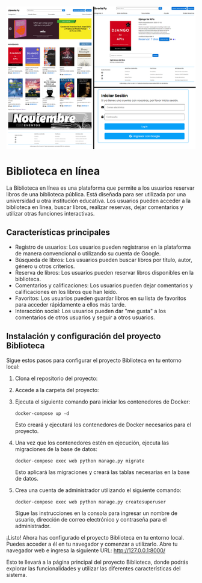 ![Texto alternativo](https://github.com/zk-error/ch4-bookstore/blob/master/ejemplo.png)
# Biblioteca en línea

La Biblioteca en línea es una plataforma que permite a los usuarios reservar libros de una biblioteca pública. Está diseñada para ser utilizada por una universidad u otra institución educativa. Los usuarios pueden acceder a la biblioteca en línea, buscar libros, realizar reservas, dejar comentarios y utilizar otras funciones interactivas.

## Características principales

- Registro de usuarios: Los usuarios pueden registrarse en la plataforma de manera convencional o utilizando su cuenta de Google.
- Búsqueda de libros: Los usuarios pueden buscar libros por título, autor, género u otros criterios.
- Reserva de libros: Los usuarios pueden reservar libros disponibles en la biblioteca.
- Comentarios y calificaciones: Los usuarios pueden dejar comentarios y calificaciones en los libros que han leído.
- Favoritos: Los usuarios pueden guardar libros en su lista de favoritos para acceder rápidamente a ellos más tarde.
- Interacción social: Los usuarios pueden dar "me gusta" a los comentarios de otros usuarios y seguir a otros usuarios.



## Instalación y configuración del proyecto Biblioteca

Sigue estos pasos para configurar el proyecto Biblioteca en tu entorno local:

1. Clona el repositorio del proyecto:

2. Accede a la carpeta del proyecto:

3. Ejecuta el siguiente comando para iniciar los contenedores de Docker:

   ```shell
   docker-compose up -d
   ```

   Esto creará y ejecutará los contenedores de Docker necesarios para el proyecto.

4. Una vez que los contenedores estén en ejecución, ejecuta las migraciones de la base de datos:

   ```shell
   docker-compose exec web python manage.py migrate
   ```

   Esto aplicará las migraciones y creará las tablas necesarias en la base de datos.

5. Crea una cuenta de administrador utilizando el siguiente comando:

   ```shell
   docker-compose exec web python manage.py createsuperuser
   ```

   Sigue las instrucciones en la consola para ingresar un nombre de usuario, dirección de correo electrónico y contraseña para el administrador.

¡Listo! Ahora has configurado el proyecto Biblioteca en tu entorno local. Puedes acceder a él en tu navegador y comenzar a utilizarlo.
Abre tu navegador web e ingresa la siguiente URL: http://127.0.0.1:8000/

Esto te llevará a la página principal del proyecto Biblioteca, donde podrás explorar las funcionalidades y utilizar las diferentes características del sistema.
